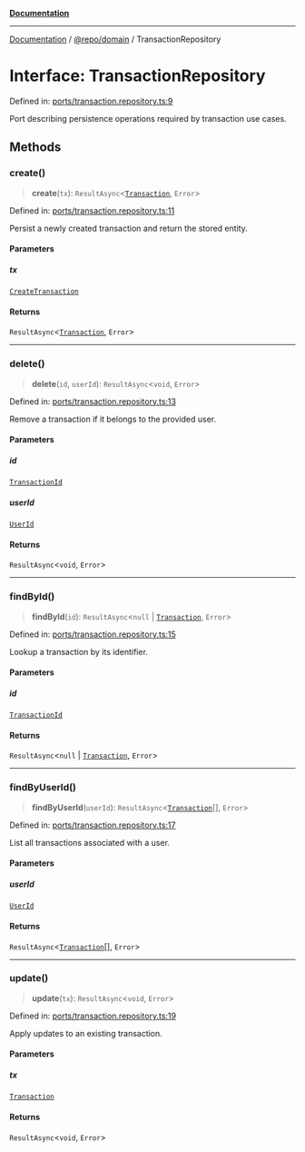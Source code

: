 [**Documentation**](../../../README.md)

***

[Documentation](../../../README.md) / [@repo/domain](../README.md) / TransactionRepository

# Interface: TransactionRepository

Defined in: [ports/transaction.repository.ts:9](https://github.com/o3osatoshi/experiment/blob/04dfa58df6e48824a200a24d77afef7ce464e1ae/packages/domain/src/ports/transaction.repository.ts#L9)

Port describing persistence operations required by transaction use cases.

## Methods

### create()

> **create**(`tx`): `ResultAsync`\<[`Transaction`](../type-aliases/Transaction.md), `Error`\>

Defined in: [ports/transaction.repository.ts:11](https://github.com/o3osatoshi/experiment/blob/04dfa58df6e48824a200a24d77afef7ce464e1ae/packages/domain/src/ports/transaction.repository.ts#L11)

Persist a newly created transaction and return the stored entity.

#### Parameters

##### tx

[`CreateTransaction`](../type-aliases/CreateTransaction.md)

#### Returns

`ResultAsync`\<[`Transaction`](../type-aliases/Transaction.md), `Error`\>

***

### delete()

> **delete**(`id`, `userId`): `ResultAsync`\<`void`, `Error`\>

Defined in: [ports/transaction.repository.ts:13](https://github.com/o3osatoshi/experiment/blob/04dfa58df6e48824a200a24d77afef7ce464e1ae/packages/domain/src/ports/transaction.repository.ts#L13)

Remove a transaction if it belongs to the provided user.

#### Parameters

##### id

[`TransactionId`](../type-aliases/TransactionId.md)

##### userId

[`UserId`](../type-aliases/UserId.md)

#### Returns

`ResultAsync`\<`void`, `Error`\>

***

### findById()

> **findById**(`id`): `ResultAsync`\<`null` \| [`Transaction`](../type-aliases/Transaction.md), `Error`\>

Defined in: [ports/transaction.repository.ts:15](https://github.com/o3osatoshi/experiment/blob/04dfa58df6e48824a200a24d77afef7ce464e1ae/packages/domain/src/ports/transaction.repository.ts#L15)

Lookup a transaction by its identifier.

#### Parameters

##### id

[`TransactionId`](../type-aliases/TransactionId.md)

#### Returns

`ResultAsync`\<`null` \| [`Transaction`](../type-aliases/Transaction.md), `Error`\>

***

### findByUserId()

> **findByUserId**(`userId`): `ResultAsync`\<[`Transaction`](../type-aliases/Transaction.md)[], `Error`\>

Defined in: [ports/transaction.repository.ts:17](https://github.com/o3osatoshi/experiment/blob/04dfa58df6e48824a200a24d77afef7ce464e1ae/packages/domain/src/ports/transaction.repository.ts#L17)

List all transactions associated with a user.

#### Parameters

##### userId

[`UserId`](../type-aliases/UserId.md)

#### Returns

`ResultAsync`\<[`Transaction`](../type-aliases/Transaction.md)[], `Error`\>

***

### update()

> **update**(`tx`): `ResultAsync`\<`void`, `Error`\>

Defined in: [ports/transaction.repository.ts:19](https://github.com/o3osatoshi/experiment/blob/04dfa58df6e48824a200a24d77afef7ce464e1ae/packages/domain/src/ports/transaction.repository.ts#L19)

Apply updates to an existing transaction.

#### Parameters

##### tx

[`Transaction`](../type-aliases/Transaction.md)

#### Returns

`ResultAsync`\<`void`, `Error`\>
